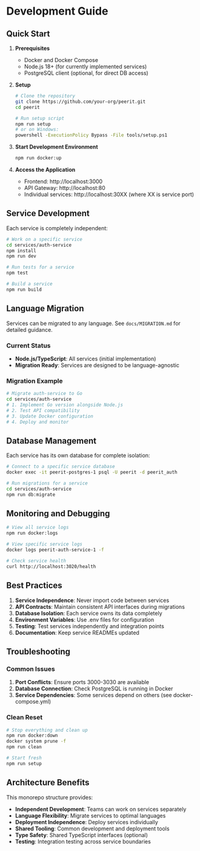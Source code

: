 # Development Guide

## Quick Start

1. **Prerequisites**
   - Docker and Docker Compose
   - Node.js 18+ (for currently implemented services)
   - PostgreSQL client (optional, for direct DB access)

2. **Setup**
   ```bash
   # Clone the repository
   git clone https://github.com/your-org/peerit.git
   cd peerit
   
   # Run setup script
   npm run setup
   # or on Windows:
   powershell -ExecutionPolicy Bypass -File tools/setup.ps1
   ```

3. **Start Development Environment**
   ```bash
   npm run docker:up
   ```

4. **Access the Application**
   - Frontend: http://localhost:3000
   - API Gateway: http://localhost:80
   - Individual services: http://localhost:30XX (where XX is service port)

## Service Development

Each service is completely independent:

```bash
# Work on a specific service
cd services/auth-service
npm install
npm run dev

# Run tests for a service
npm test

# Build a service
npm run build
```

## Language Migration

Services can be migrated to any language. See `docs/MIGRATION.md` for detailed guidance.

### Current Status
- **Node.js/TypeScript**: All services (initial implementation)
- **Migration Ready**: Services are designed to be language-agnostic

### Migration Example
```bash
# Migrate auth-service to Go
cd services/auth-service
# 1. Implement Go version alongside Node.js
# 2. Test API compatibility
# 3. Update Docker configuration
# 4. Deploy and monitor
```

## Database Management

Each service has its own database for complete isolation:

```bash
# Connect to a specific service database
docker exec -it peerit-postgres-1 psql -U peerit -d peerit_auth

# Run migrations for a service
cd services/auth-service
npm run db:migrate
```

## Monitoring and Debugging

```bash
# View all service logs
npm run docker:logs

# View specific service logs
docker logs peerit-auth-service-1 -f

# Check service health
curl http://localhost:3020/health
```

## Best Practices

1. **Service Independence**: Never import code between services
2. **API Contracts**: Maintain consistent API interfaces during migrations
3. **Database Isolation**: Each service owns its data completely
4. **Environment Variables**: Use .env files for configuration
5. **Testing**: Test services independently and integration points
6. **Documentation**: Keep service READMEs updated

## Troubleshooting

### Common Issues

1. **Port Conflicts**: Ensure ports 3000-3030 are available
2. **Database Connection**: Check PostgreSQL is running in Docker
3. **Service Dependencies**: Some services depend on others (see docker-compose.yml)

### Clean Reset
```bash
# Stop everything and clean up
npm run docker:down
docker system prune -f
npm run clean

# Start fresh
npm run setup
```

## Architecture Benefits

This monorepo structure provides:

- **Independent Development**: Teams can work on services separately
- **Language Flexibility**: Migrate services to optimal languages
- **Deployment Independence**: Deploy services individually
- **Shared Tooling**: Common development and deployment tools
- **Type Safety**: Shared TypeScript interfaces (optional)
- **Testing**: Integration testing across service boundaries

